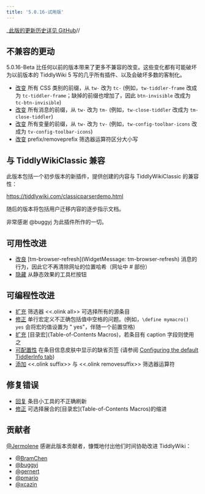```yaml
---
title: '5.0.16-试用版'
---
```


_[此版的更新历史详见 GitHub](https:_github.com/Jermolene/TiddlyWiki5/compare/v5.0.15-beta...v5.0.16-beta)//

## 不兼容的更动

5.0.16-Beta 比任何以前的版本带来了更多不兼容的改变。这些变化都有可能破坏为以前版本的 TiddlyWiki 5 写的几乎所有插件、以及会破坏多数的客制化。

* [改变](https://github.com/Jermolene/TiddlyWiki5/issues/764) 所有 CSS 类别的前缀，从 `tw-` 改为 `tc-` (例如，`tw-tiddler-frame` 改成为 `tc-tiddler-frame`；缺掉的前缀也增加了，因此 `btn-invisible` 改成为 `tc-btn-invisible`)
* [改变](https://github.com/Jermolene/TiddlyWiki5/commit/2f69ea362cd673f59b9fadbe11f1f95549a59813) 所有消息的前缀，从 `tw-` 改为 `tm-` (例如，`tw-close-tiddler` 改成为 `tm-close-tiddler`)
* [改变](https://github.com/Jermolene/TiddlyWiki5/commit/89fd5379dd78887fc21746d792072bf5a25f0c56) 所有变量的前缀，从 `tw-` 改为 `tv-` (例如，`tw-config-toolbar-icons` 改成为 `tv-config-toolbar-icons`)
* [改变](https://github.com/Jermolene/TiddlyWiki5/commit/112a9a95d95e9f62f110c97a4faaf537c5c100b1) prefix/removeprefix 筛选器运算符区分大小写

## 与 TiddlyWikiClassic 兼容

此版本包括一个初步版本的新插件，提供创建的内容与 TiddlyWikiClassic 的兼容性：

<https://tiddlywiki.com/classicparserdemo.html>

随后的版本将包括用户迁移内容的逐步指示文档。

非常感谢 @buggyj 为此插件所作的一切。

## 可用性改进

* [改良](https://github.com/Jermolene/TiddlyWiki5/commit/e47852cb141b384ad2a9097eca795545cb5b2494) [tm-browser-refresh](WidgetMessage: tm-browser-refresh) 消息的行为，因此它不再清除网址的位置哈希（网址中 # 部份）
* [隐藏](https://github.com/Jermolene/TiddlyWiki5/commit/88c9c0c3ee115917b8c1a9126452bb0574061857) 从静态效果的工具栏按钮

## 可编程性改进

* [扩充](https://github.com/Jermolene/TiddlyWiki5/commit/48312272adb17610db96d50758e6af947cab7b1d) 筛选器 <<.olink all>> 可选择所有的源条目
* [修正](https://github.com/Jermolene/TiddlyWiki5/commit/43aeb47fc34f1ba424030c4f78ee907fe7b1d5d8) 单行宏定义不正确包括值中空格的问题。(例如，`\define mymacro() yes` 会将宏的值设置为 " yes"，伴随一个前置空格)
* [扩充](https://github.com/Jermolene/TiddlyWiki5/commit/d2a5a12f2d6b6ccc36dd22a70ac2def08d1d3722) [目录宏](Table-of-Contents Macros)，若条目有 caption 字段则使用之
* [可配置性](https://github.com/Jermolene/TiddlyWiki5/commit/b437f1b450f5f2a3104a9086f7c674299b53b9bc) 在条目信息皮肤中显示的缺省页签 (请参阅 [Configuring the default TiddlerInfo tab](#Configuring%20the%20default%20TiddlerInfo%20tab))
* [添加](https://github.com/Jermolene/TiddlyWiki5/commit/dcf4e93a3283e3e93cc14e50366f9b0252870835) <<.olink suffix>> 与 <<.olink removesuffix>> 筛选器运算符

## 修复错误

* [回复](https://github.com/Jermolene/TiddlyWiki5/commit/ad40223d6b9bed435d9381611cb9de1841b53df6) 条目小工具的不正确刷新
* [修正](https://github.com/Jermolene/TiddlyWiki5/commit/44228ed9f733217557851150f5ae45d9ebb23420) 可选择展合的[目录宏](Table-of-Contents Macros)的缩进

## 贡献者

[@Jermolene](https://github.com/Jermolene) 感谢此版本贡献者，慷慨地付出他们时间协助改进 TiddlyWiki：

* [@BramChen](https://github.com/BramChen)
* [@buggyj](https://github.com/buggyj)
* [@gernert](https://github.com/gernert)
* [@pmario](https://github.com/pmario)
* [@xcazin](https://github.com/xcazin)

